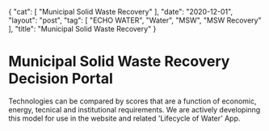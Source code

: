 {
   "cat": [
      "Municipal Solid Waste Recovery"
   ],
   "date": "2020-12-01",
   "layout": "post",
   "tag": [
      "ECHO WATER",
      "Water",
      "MSW",
      "MSW Recovery"
   ],
   "title": "Municipal Solid Waste Recovery"
}


Municipal Solid Waste Recovery Decision Portal 
=============================================

Technologies can be compared by scores that are a function of economic, energy, tecnical and institutional requirements.  We are actively developinng this model for use in the website and related 'Lifecycle of Water' App.
